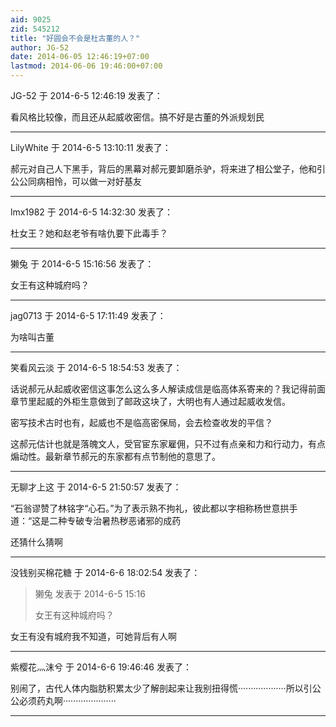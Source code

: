 ```yaml
---
aid: 9025
zid: 545212
title: "好圆会不会是杜古董的人？"
author: JG-52
date: 2014-06-05 12:46:19+07:00
lastmod: 2014-06-06 19:46:00+07:00
---
```


JG-52 于 2014-6-5 12:46:19 发表了：

看风格比较像，而且还从起威收密信。搞不好是古董的外派规划民

---

LilyWhite 于 2014-6-5 13:10:11 发表了：

郝元对自己人下黑手，背后的黑幕对郝元要卸磨杀驴，将来进了相公堂子，他和引公公同病相怜，可以做一对好基友

---

lmx1982 于 2014-6-5 14:32:30 发表了：

杜女王？她和赵老爷有啥仇要下此毒手？

---

獭兔 于 2014-6-5 15:16:56 发表了：

女王有这种城府吗？

---

jag0713 于 2014-6-5 17:11:49 发表了：

为啥叫古董

---

笑看风云淡 于 2014-6-5 18:54:53 发表了：

话说郝元从起威收密信这事怎么这么多人解读成信是临高体系寄来的？我记得前面章节里起威的外柜生意做到了邮政这块了，大明也有人通过起威收发信。

密写技术古时也有，起威也不是临高密保局，会去检查收发的平信？

这郝元估计也就是落魄文人，受官宦东家雇佣，只不过有点亲和力和行动力，有点煽动性。最新章节郝元的东家都有点节制他的意思了。

---

无聊才上这 于 2014-6-5 21:50:57 发表了：

“石翁谬赞了林铭字“心石。”为了表示熟不拘礼，彼此都以字相称杨世意拱手道：“这是二种专破专治暑热秽恶诸邪的成药

还猜什么猜啊

---

没钱别买棉花糖 于 2014-6-6 18:02:54 发表了：

> 獭兔 发表于 2014-6-5 15:16
>
> 女王有这种城府吗？

女王有没有城府我不知道，可她背后有人啊

---

紫樱花灬沫兮 于 2014-6-6 19:46:46 发表了：

别闹了，古代人体内脂肪积累太少了解剖起来让我别扭得慌···················所以引公公必须药丸啊·····················

---
